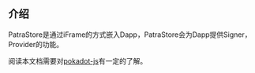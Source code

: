 ## 介绍

PatraStore是通过iFrame的方式嵌入Dapp，PatraStore会为Dapp提供Signer，Provider的功能。

阅读本文档需要对[pokadot-js](https://polkadot.js.org/docs/)有一定的了解。
